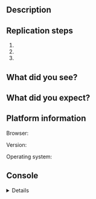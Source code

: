 ## Description



## Replication steps

1.
2.
3.

## What did you see?



## What did you expect?



## Platform information

Browser:

Version:

Operating system:

## Console

<details>

If there's anything in your console please paste it here

</details>
